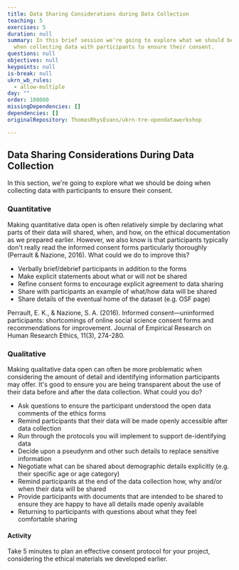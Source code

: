 ```yaml
---
title: Data Sharing Considerations during Data Collection
teaching: 5
exercises: 5
duration: null
summary: In this brief session we're going to explore what we should be doing
  when collecting data with participants to ensure their consent.
questions: null
objectives: null
keypoints: null
is-break: null
ukrn_wb_rules:
  - allow-multiple
day: ""
order: 100000
missingDependencies: []
dependencies: []
originalRepository: ThomasRhysEvans/ukrn-tre-opendataworkshop

---
```

## Data Sharing Considerations During Data Collection

In this section, we're going to explore what we should be doing when collecting data with participants to ensure their consent.

### Quantitative

Making quantitative data open is often relatively simple by declaring what parts of their data will shared, when, and how, on the ethical documentation as we prepared earlier. However, we also know is that participants typically don't really read the informed consent forms particularly thoroughly (Perrault & Nazione, 2016). What could we do to improve this?

- Verbally brief/debrief participants in addition to the forms
- Make explicit statements about what or will not be shared
- Refine consent forms to encourage explicit agreement to data sharing
- Share with participants an example of what/how data will be shared
- Share details of the eventual home of the dataset (e.g. OSF page)

Perrault, E. K., & Nazione, S. A. (2016). Informed consent—uninformed participants: shortcomings of online social science consent forms and recommendations for improvement. Journal of Empirical Research on Human Research Ethics, 11(3), 274-280.



### Qualitative

Making qualitative data open can often be more problematic when considering the amount of detail and identifying information participants may offer. It's good to ensure you are being transparent about the use of their data before and after the data collection. What could you do?

- Ask questions to ensure the participant understood the open data comments of the ethics forms
- Remind participants that their data will be made openly accessible after data collection
- Run through the protocols you will implement to support de-identifying data
- Decide upon a pseudynm and other such details to replace sensitive information
- Negotiate what can be shared about demographic details explicitly (e.g. their specific age or age category)
- Remind participants at the end of the data collection how, why and/or when their data will be shared
- Provide participants with documents that are intended to be shared to ensure they are happy to have all details made openly available
- Returning to participants with questions about what they feel comfortable sharing




#### Activity

Take 5 minutes to plan an effective consent protocol for your project, considering the ethical materials we developed earlier.